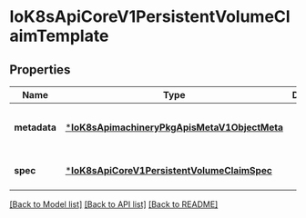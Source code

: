 # IoK8sApiCoreV1PersistentVolumeClaimTemplate


## Properties
Name | Type | Description | Notes
------------ | ------------- | ------------- | -------------
**metadata** | [***IoK8sApimachineryPkgApisMetaV1ObjectMeta**](IoK8sApimachineryPkgApisMetaV1ObjectMeta.md) |  | [optional] [default to nothing]
**spec** | [***IoK8sApiCoreV1PersistentVolumeClaimSpec**](IoK8sApiCoreV1PersistentVolumeClaimSpec.md) |  | [default to nothing]


[[Back to Model list]](../README.md#models) [[Back to API list]](../README.md#api-endpoints) [[Back to README]](../README.md)



